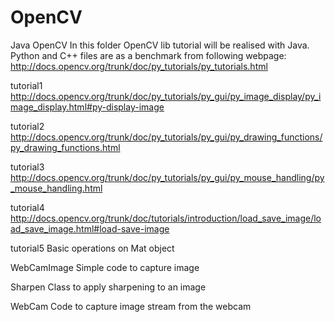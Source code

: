 OpenCV
======

Java OpenCV
In this folder OpenCV lib tutorial will be realised with Java.
Python and C++ files are as a benchmark from following webpage:
http://docs.opencv.org/trunk/doc/py_tutorials/py_tutorials.html

tutorial1
http://docs.opencv.org/trunk/doc/py_tutorials/py_gui/py_image_display/py_image_display.html#py-display-image

tutorial2
http://docs.opencv.org/trunk/doc/py_tutorials/py_gui/py_drawing_functions/py_drawing_functions.html

tutorial3
http://docs.opencv.org/trunk/doc/py_tutorials/py_gui/py_mouse_handling/py_mouse_handling.html

tutorial4
http://docs.opencv.org/trunk/doc/tutorials/introduction/load_save_image/load_save_image.html#load-save-image

tutorial5
Basic operations on Mat object

WebCamImage
Simple code to capture image

Sharpen
Class to apply sharpening to an image

WebCam
Code to capture image stream from the webcam
